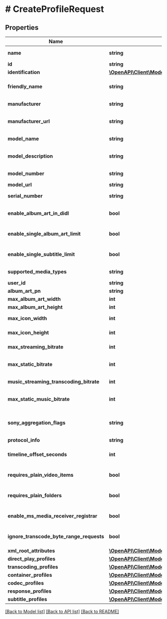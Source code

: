 # # CreateProfileRequest

## Properties

Name | Type | Description | Notes
------------ | ------------- | ------------- | -------------
**name** | **string** | Gets or sets the name of this device profile. | [optional]
**id** | **string** | Gets or sets the Id. | [optional]
**identification** | [**\OpenAPI\Client\Model\DeviceProfileIdentification**](DeviceProfileIdentification.md) |  | [optional]
**friendly_name** | **string** | Gets or sets the friendly name of the device profile, which can be shown to users. | [optional]
**manufacturer** | **string** | Gets or sets the manufacturer of the device which this profile represents. | [optional]
**manufacturer_url** | **string** | Gets or sets an url for the manufacturer of the device which this profile represents. | [optional]
**model_name** | **string** | Gets or sets the model name of the device which this profile represents. | [optional]
**model_description** | **string** | Gets or sets the model description of the device which this profile represents. | [optional]
**model_number** | **string** | Gets or sets the model number of the device which this profile represents. | [optional]
**model_url** | **string** | Gets or sets the ModelUrl. | [optional]
**serial_number** | **string** | Gets or sets the serial number of the device which this profile represents. | [optional]
**enable_album_art_in_didl** | **bool** | Gets or sets a value indicating whether EnableAlbumArtInDidl. | [optional] [default to false]
**enable_single_album_art_limit** | **bool** | Gets or sets a value indicating whether EnableSingleAlbumArtLimit. | [optional] [default to false]
**enable_single_subtitle_limit** | **bool** | Gets or sets a value indicating whether EnableSingleSubtitleLimit. | [optional] [default to false]
**supported_media_types** | **string** | Gets or sets the SupportedMediaTypes. | [optional]
**user_id** | **string** | Gets or sets the UserId. | [optional]
**album_art_pn** | **string** | Gets or sets the AlbumArtPn. | [optional]
**max_album_art_width** | **int** | Gets or sets the MaxAlbumArtWidth. | [optional]
**max_album_art_height** | **int** | Gets or sets the MaxAlbumArtHeight. | [optional]
**max_icon_width** | **int** | Gets or sets the maximum allowed width of embedded icons. | [optional]
**max_icon_height** | **int** | Gets or sets the maximum allowed height of embedded icons. | [optional]
**max_streaming_bitrate** | **int** | Gets or sets the maximum allowed bitrate for all streamed content. | [optional]
**max_static_bitrate** | **int** | Gets or sets the maximum allowed bitrate for statically streamed content (&#x3D; direct played files). | [optional]
**music_streaming_transcoding_bitrate** | **int** | Gets or sets the maximum allowed bitrate for transcoded music streams. | [optional]
**max_static_music_bitrate** | **int** | Gets or sets the maximum allowed bitrate for statically streamed (&#x3D; direct played) music files. | [optional]
**sony_aggregation_flags** | **string** | Gets or sets the content of the aggregationFlags element in the urn:schemas-sonycom:av namespace. | [optional]
**protocol_info** | **string** | Gets or sets the ProtocolInfo. | [optional]
**timeline_offset_seconds** | **int** | Gets or sets the TimelineOffsetSeconds. | [optional] [default to 0]
**requires_plain_video_items** | **bool** | Gets or sets a value indicating whether RequiresPlainVideoItems. | [optional] [default to false]
**requires_plain_folders** | **bool** | Gets or sets a value indicating whether RequiresPlainFolders. | [optional] [default to false]
**enable_ms_media_receiver_registrar** | **bool** | Gets or sets a value indicating whether EnableMSMediaReceiverRegistrar. | [optional] [default to false]
**ignore_transcode_byte_range_requests** | **bool** | Gets or sets a value indicating whether IgnoreTranscodeByteRangeRequests. | [optional] [default to false]
**xml_root_attributes** | [**\OpenAPI\Client\Model\XmlAttribute[]**](XmlAttribute.md) | Gets or sets the XmlRootAttributes. | [optional]
**direct_play_profiles** | [**\OpenAPI\Client\Model\DirectPlayProfile[]**](DirectPlayProfile.md) | Gets or sets the direct play profiles. | [optional]
**transcoding_profiles** | [**\OpenAPI\Client\Model\TranscodingProfile[]**](TranscodingProfile.md) | Gets or sets the transcoding profiles. | [optional]
**container_profiles** | [**\OpenAPI\Client\Model\ContainerProfile[]**](ContainerProfile.md) | Gets or sets the container profiles. | [optional]
**codec_profiles** | [**\OpenAPI\Client\Model\CodecProfile[]**](CodecProfile.md) | Gets or sets the codec profiles. | [optional]
**response_profiles** | [**\OpenAPI\Client\Model\ResponseProfile[]**](ResponseProfile.md) | Gets or sets the ResponseProfiles. | [optional]
**subtitle_profiles** | [**\OpenAPI\Client\Model\SubtitleProfile[]**](SubtitleProfile.md) | Gets or sets the subtitle profiles. | [optional]

[[Back to Model list]](../../README.md#models) [[Back to API list]](../../README.md#endpoints) [[Back to README]](../../README.md)
